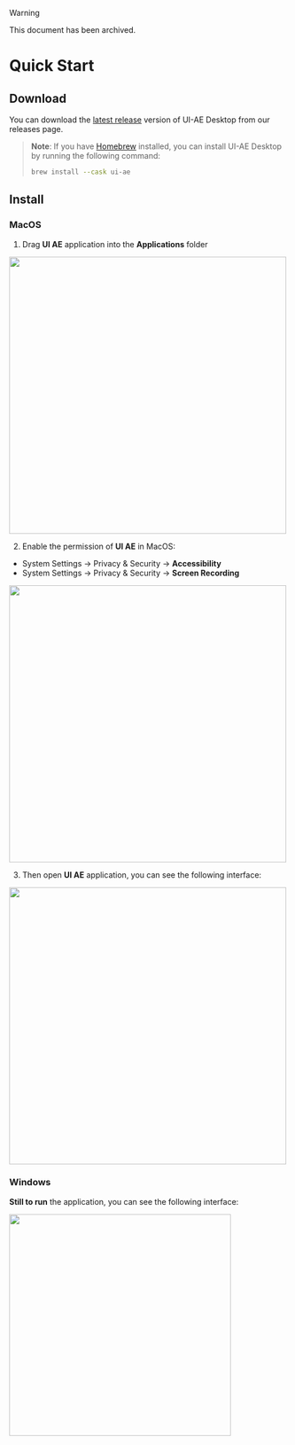 > [!WARNING]
> This document has been archived.

# Quick Start

## Download

You can download the [latest release](https://github.com/bytedance/UI-AE-desktop/releases/latest) version of UI-AE Desktop from our releases page.

> **Note**: If you have [Homebrew](https://brew.sh/) installed, you can install UI-AE Desktop by running the following command:
> ```bash
> brew install --cask ui-ae
> ```

## Install

### MacOS

1. Drag **UI AE** application into the **Applications** folder
  <img src="./images/mac_install.png" width="500px" />

2. Enable the permission of **UI AE** in MacOS:
  - System Settings -> Privacy & Security -> **Accessibility**
  - System Settings -> Privacy & Security -> **Screen Recording**
  <img src="./images/mac_permission.png" width="500px" />

3. Then open **UI AE** application, you can see the following interface:
  <img src="./images/mac_app.png" width="500px" />


### Windows

**Still to run** the application, you can see the following interface:

<img src="./images/windows_install.png" width="400px" />

